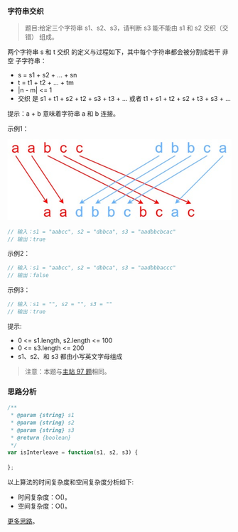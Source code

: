 ###  字符串交织 

> 题目:给定三个字符串 s1、s2、s3，请判断 s3 能不能由 s1 和 s2 交织（交错） 组成。

两个字符串 s 和 t 交织 的定义与过程如下，其中每个字符串都会被分割成若干 非空 子字符串：

* s = s1 + s2 + ... + sn
* t = t1 + t2 + ... + tm
* |n - m| <= 1
* 交织 是 s1 + t1 + s2 + t2 + s3 + t3 + ... 或者 t1 + s1 + t2 + s2 + t3 + s3 + ...

提示：a + b 意味着字符串 a 和 b 连接。

示例1：

![](../../images/2/isInterleave-1.jpg)

```js
// 输入：s1 = "aabcc", s2 = "dbbca", s3 = "aadbbcbcac"
// 输出：true
```


示例2：

```js
// 输入：s1 = "aabcc", s2 = "dbbca", s3 = "aadbbbaccc"
// 输出：false
```


示例3：

```js
// 输入：s1 = "", s2 = "", s3 = ""
// 输出：true
```


提示:

* 0 <= s1.length, s2.length <= 100
* 0 <= s3.length <= 200
* s1、s2、和 s3 都由小写英文字母组成


> 注意：本题与[主站 97 题](https://leetcode-cn.com/problems/interleaving-string/)相同。

### 思路分析




```js
/**
 * @param {string} s1
 * @param {string} s2
 * @param {string} s3
 * @return {boolean}
 */
var isInterleave = function(s1, s2, s3) {

};
```

以上算法的时间复杂度和空间复杂度分析如下:

* 时间复杂度：O()。
* 空间复杂度：O()。


[更多思路](https://leetcode-cn.com/problems/qJnOS7/solution/zui-chang-gong-gong-zi-xu-lie-by-leetcod-ugg7/)。
